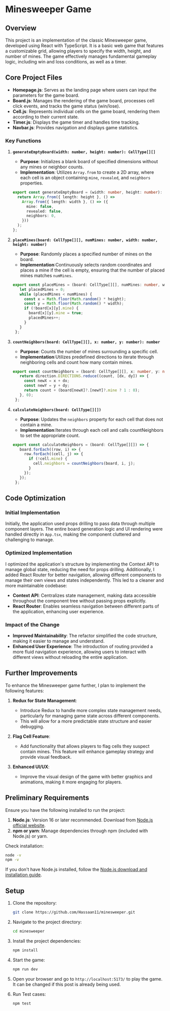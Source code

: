 # Minesweeper Game

## Overview
This project is an implementation of the classic Minesweeper game, developed using React with TypeScript. It is a basic web game that features a customizable grid, allowing players to specify the width, height, and number of mines. The game effectively manages fundamental gameplay logic, including win and loss conditions, as well as a timer.

## Core Project Files
- **Homepage.js**: Serves as the landing page where users can input the parameters for the game board.
- **Board.js**: Manages the rendering of the game board, processes cell click events, and tracks the game status (win/lose).
- **Cell.js**: Represents individual cells on the game board, rendering them according to their current state.
- **Timer.js**: Displays the game timer and handles time tracking.
- **Navbar.js**: Provides navigation and displays game statistics.

### Key Functions

1. **`generateEmptyBoard(width: number, height: number): CellType[][]`**
   - **Purpose**: Initializes a blank board of specified dimensions without any mines or neighbor counts.
   - **Implementation**: Utilizes `Array.from` to create a 2D array, where each cell is an object containing `mine`, `revealed`, and `neighbors` properties.


   ```typescript
   export const generateEmptyBoard = (width: number, height: number): CellType[][] => {
     return Array.from({ length: height }, () =>
       Array.from({ length: width }, () => ({
         mine: false,
         revealed: false,
         neighbors: 0,
       }))
     );
   };
   ```

2. **`placeMines(board: CellType[][], numMines: number, width: number, height: number)`**
   - **Purpose**: Randomly places a specified number of mines on the board.
   - **Implementation**:Continuously selects random coordinates and places a mine if the cell is empty, ensuring that the number of placed mines matches `numMines`.


   ```typescript
   export const placeMines = (board: CellType[][], numMines: number, width: number, height: number) => {
      let placedMines = 0;
      while (placedMines < numMines) {
        const x = Math.floor(Math.random() * height);
        const y = Math.floor(Math.random() * width);
        if (!board[x][y].mine) {
          board[x][y].mine = true;
          placedMines++;
        }
      }
    };
   ```

3. **`countNeighbors(board: CellType[][], x: number, y: number): number`**
   - **Purpose**: Counts the number of mines surrounding a specific cell.
   - **Implementation**:Utilizes predefined directions to iterate through neighboring cells and count how many contain mines.


   ```typescript
   export const countNeighbors = (board: CellType[][], x: number, y: number): number => {
      return direction.DIRECTIONS.reduce((count, [dx, dy]) => {
        const newX = x + dx;
        const newY = y + dy;
        return count + (board[newX]?.[newY]?.mine ? 1 : 0);
      }, 0);
    };
   ```

4. **`calculateNeighbors(board: CellType[][])`**
   - **Purpose**: Updates the `neighbors` property for each cell that does not contain a mine.
   - **Implementation**:Iterates through each cell and calls countNeighbors to set the appropriate count.


   ```typescript
   export const calculateNeighbors = (board: CellType[][]) => {
      board.forEach((row, i) => {
        row.forEach((cell, j) => {
          if (!cell.mine) {
            cell.neighbors = countNeighbors(board, i, j);
          }
        });
      });
    };
   ```

## Code Optimization

### Initial Implementation
Initially, the application used props drilling to pass data through multiple component layers. The entire board generation logic and UI rendering were handled directly in `App.tsx`, making the component cluttered and challenging to manage. 

### Optimized Implementation
I optimized the application's structure by implementing the Context API to manage global state, reducing the need for props drilling. Additionally, I added React Router for better navigation, allowing different components to manage their own views and states independently. This led to a cleaner and more maintainable codebase:
- **Context API**: Centralizes state management, making data accessible throughout the component tree without passing props explicitly.
- **React Router**: Enables seamless navigation between different parts of the application, enhancing user experience.

### Impact of the Change
- **Improved Maintainability**: The refactor simplified the code structure, making it easier to manage and understand.
- **Enhanced User Experience**: The introduction of routing provided a more fluid navigation experience, allowing users to interact with different views without reloading the entire application.

## Further Improvements
To enhance the Minesweeper game further, I plan to implement the following features:

1. **Redux for State Management**: 
   - Introduce Redux to handle more complex state management needs, particularly for managing game state across different components.
   - This will allow for a more predictable state structure and easier debugging.

2. **Flag Cell Feature**:
   - Add functionality that allows players to flag cells they suspect contain mines. This feature will enhance gameplay strategy and provide visual feedback.

3. **Enhanced UI/UX**:
   - Improve the visual design of the game with better graphics and animations, making it more engaging for players.

## Preliminary Requirements
Ensure you have the following installed to run the project:
1. **Node.js**: Version 16 or later recommended. Download from [Node.js official website](https://nodejs.org/).
2. **npm or yarn**: Manage dependencies through npm (included with Node.js) or yarn.

Check installation:
```bash
node -v
npm -v
```

If you don't have Node.js installed, follow the [Node.js download and installation guide](https://nodejs.org/).

## Setup
1. Clone the repository:
   ```bash
   git clone https://github.com/Hassaan11/minesweeper.git
   ```
2. Navigate to the project directory:
   ```bash
   cd minesweeper
   ```
3. Install the project dependencies:
   ```bash
   npm install
   ```
4. Start the game:
   ```bash
   npm run dev
   ```

5. Open your browser and go to `http://localhost:5173/` to play the game. It can be changed if this post is already being used.

6. Run Test cases:
   ```bash
   npm test
   ```